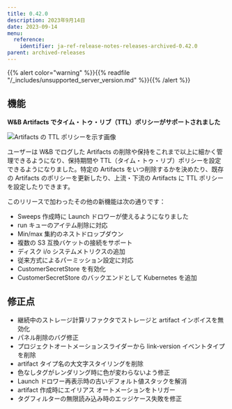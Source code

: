 ```yaml
---
title: 0.42.0
description: 2023年9月14日
date: 2023-09-14
menu:
  reference:
    identifier: ja-ref-release-notes-releases-archived-0.42.0
parent: archived-releases
---
```


{{% alert color="warning" %}}{{% readfile "/_includes/unsupported_server_version.md" %}}{{% /alert %}}

## 機能

**********W&B Artifacts でタイム・トゥ・リブ（TTL）ポリシーがサポートされました**********

![Artifacts の TTL ポリシーを示す画像](https://github.com/wandb/server/assets/117778861/fcfe9484-5adb-4ace-8e88-9c9a344d94ef)

ユーザーは W&B でログした Artifacts の削除や保持をこれまで以上に細かく管理できるようになり、保持期間や TTL（タイム・トゥ・リブ）ポリシーを設定できるようになりました。特定の Artifacts をいつ削除するかを決めたり、既存の Artifacts のポリシーを更新したり、上流・下流の Artifacts に TTL ポリシーを設定したりできます。

このリリースで加わったその他の新機能は次の通りです：

- Sweeps 作成時に Launch ドロワーが使えるようになりました
- run キューのアイテム削除に対応
- Min/max 集約のネストドロップダウン
- 複数の S3 互換バケットの接続をサポート
- ディスク i/o システムメトリクスの追加
- 従来方式によるパーミッション設定に対応
- CustomerSecretStore を有効化
- CustomerSecretStore のバックエンドとして Kubernetes を追加

## 修正点
- 継続中のストレージ計算リファクタでストレージと artifact インボイスを無効化
- パネル削除のバグ修正
- プロジェクトオートメーションスライダーから link-version イベントタイプを削除
- artifact タイプ名の大文字スタイリングを削除
- 色なしタグがレンダリング時に色が変わらないよう修正
- Launch ドロワー再表示時の古いデフォルト値スタックを解消
- artifact 作成時にエイリアス オートメーションをトリガー
- タグフィルターの無限読み込み時のエッジケース失敗を修正